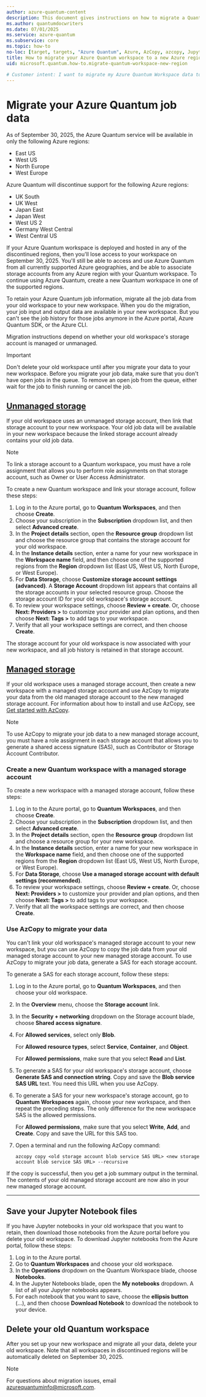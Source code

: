 ```yaml
---
author: azure-quantum-content
description: This document gives instructions on how to migrate a Quantum Workspace to a new Azure region
ms.author: quantumdocwriters
ms.date: 07/01/2025
ms.service: azure-quantum
ms.subservice: core
ms.topic: how-to
no-loc: [target, targets, "Azure Quantum", Azure, AzCopy, azcopy, Jupyter, "Jupyter Notebook", "Jupyter Notebooks", "Azure Support"]
title: How to migrate your Azure Quantum workspace to a new Azure region
uid: microsoft.quantum.how-to.migrate-quantum-workspace-new-region

# Customer intent: I want to migrate my Azure Quantum Workspace data to a new Azure region because Azure Quantum will be retired in my current region.
---
```


# Migrate your Azure Quantum job data

As of September 30, 2025, the Azure Quantum service will be available in only the following Azure regions:

- East US
- West US
- North Europe
- West Europe

Azure Quantum will discontinue support for the following Azure regions:

- UK South
- UK West
- Japan East
- Japan West
- West US 2
- Germany West Central
- West Central US

If your Azure Quantum workspace is deployed and hosted in any of the discontinued regions, then you'll lose access to your workspace on September 30, 2025. You'll still be able to access and use Azure Quantum from all currently supported Azure geographies, and be able to associate storage accounts from any Azure region with your Quantum workspace. To continue using Azure Quantum, create a new Quantum workspace in one of the supported regions.

To retain your Azure Quantum job information, migrate all the job data from your old workspace to your new workspace. When you do the migration, your job input and output data are available in your new workspace. But you can't see the job history for those jobs anymore in the Azure portal, Azure Quantum SDK, or the Azure CLI.

Migration instructions depend on whether your old workspace's storage account is managed or unmanaged.

> [!IMPORTANT]
> Don't delete your old workspace until after you migrate your data to your new workspace. Before you migrate your job data, make sure that you don't have open jobs in the queue. To remove an open job from the queue, either wait for the job to finish running or cancel the job.

## [Unmanaged storage](#tab/tabid-unmanaged)

If your old workspace uses an unmanaged storage account, then link that storage account to your new workspace. Your old job data will be available in your new workspace because the linked storage account already contains your old job data.

> [!NOTE]
> To link a storage account to a Quantum workspace, you must have a role assignment that allows you to perform role assignments on that storage account, such as Owner or User Access Administrator.

To create a new Quantum workspace and link your storage account, follow these steps:

1. Log in to the Azure portal, go to **Quantum Workspaces**, and then choose **Create**.
1. Choose your subscription in the **Subscription** dropdown list, and then select **Advanced create**.
1. In the **Project details** section, open the **Resource group** dropdown list and choose the resource group that contains the storage account for your old workspace.
1. In the **Instance details** section, enter a name for your new workspace in the **Workspace name** field, and then choose one of the supported regions from the **Region** dropdown list (East US, West US, North Europe, or West Europe).
1. For **Data Storage**, choose **Customize storage account settings (advanced)**. A **Storage Account** dropdown list appears that contains all the storage accounts in your selected resource group. Choose the storage account ID for your old workspace's storage account.
1. To review your workspace settings, choose **Review + create**. Or, choose **Next: Providers >** to customize your provider and plan options, and then choose **Next: Tags >** to add tags to your workspace.
1. Verify that all your workspace settings are correct, and then choose **Create**.

The storage account for your old workspace is now associated with your new workspace, and all job history is retained in that storage account.

## [Managed storage](#tab/tabid-managed)

If your old workspace uses a managed storage account, then create a new workspace with a managed storage account and use AzCopy to migrate your data from the old managed storage account to the new managed storage account. For information about how to install and use AzCopy, see [Get started with AzCopy](https://learn.microsoft.com/azure/storage/common/storage-use-azcopy-v10).

> [!NOTE]
> To use AzCopy to migrate your job data to a new managed storage account, you must have a role assignment in each storage account that allows you to generate a shared access signature (SAS), such as Contributor or Storage Account Contributor.

### Create a new Quantum workspace with a managed storage account

To create a new workspace with a managed storage account, follow these steps:

1. Log in to the Azure portal, go to **Quantum Workspaces**, and then choose **Create**.
1. Choose your subscription in the **Subscription** dropdown list, and then select **Advanced create**.
1. In the **Project details** section, open the **Resource group** dropdown list and choose a resource group for your new workspace.
1. In the **Instance details** section, enter a name for your new workspace in the **Workspace name** field, and then choose one of the supported regions from the **Region** dropdown list (East US, West US, North Europe, or West Europe).
1. For **Data Storage**, choose **Use a managed storage account with default settings (recommended)**.
1. To review your workspace settings, choose **Review + create**. Or, choose **Next: Providers >** to customize your provider and plan options, and then choose **Next: Tags >** to add tags to your workspace.
1. Verify that all the workspace settings are correct, and then choose **Create**.

### Use AzCopy to migrate your data

You can't link your old workspace's managed storage account to your new workspace, but you can use AzCopy to copy the job data from your old managed storage account to your new managed storage account. To use AzCopy to migrate your job data, generate a SAS for each storage account.

To generate a SAS for each storage account, follow these steps:

1. Log in to the Azure portal, go to **Quantum Workspaces**, and then choose your old workspace.
1. In the **Overview** menu, choose the **Storage account** link.
1. In the **Security + networking** dropdown on the Storage account blade, choose **Shared access signature**.
1. For **Allowed services**, select only **Blob**.

   For **Allowed resource types**, select **Service**, **Container**, and **Object**.

   For **Allowed permissions**, make sure that you select **Read** and **List**.
1. To generate a SAS for your old workspace's storage account, choose **Generate SAS and connection string**. Copy and save the **Blob service SAS URL** text. You need this URL when you use AzCopy.
1. To generate a SAS for your new workspace's storage account, go to **Quantum Workspaces** again, choose your new workspace, and then repeat the preceding steps. The only difference for the new workspace SAS is the allowed permissions.

   For **Allowed permissions**, make sure that you select **Write**, **Add**, and **Create**.
   Copy and save the URL for this SAS too.
1. Open a terminal and run the following AzCopy command:

   ```azcopy
   azcopy copy <old storage account blob service SAS URL> <new storage account blob service SAS URL> --recursive
   ```

If the copy is successful, then you get a job summary output in the terminal. The contents of your old managed storage account are now also in your new managed storage account.

***

## Save your Jupyter Notebook files

If you have Jupyter notebooks in your old workspace that you want to retain, then download those notebooks from the Azure portal before you delete your old workspace. To download Jupyter notebooks from the Azure portal, follow these steps:

1. Log in to the Azure portal.
1. Go to **Quantum Workspaces** and choose your old workspace.
1. In the **Operations** dropdown on the Quantum Workspace blade, choose **Notebooks**.
1. In the Jupyter Notebooks blade, open the **My notebooks** dropdown. A list of all your Jupyter notebooks appears.
1. For each notebook that you want to save, choose the **ellipsis button** (...), and then choose **Download Notebook** to download the notebook to your device.

## Delete your old Quantum workspace

After you set up your new workspace and migrate all your data, delete your old workspace. Note that all workspaces in discontinued regions will be automatically deleted on September 30, 2025.

> [!NOTE]
> For questions about migration issues, email [azurequantuminfo@microsoft.com](mailto:azurequantuminfo@microsoft.com).
